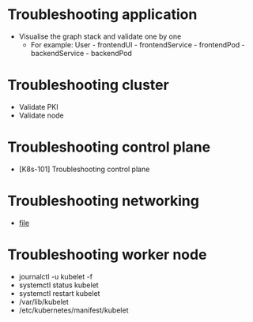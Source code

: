 # Troubleshooting application
- Visualise the graph stack and validate one by one
  - For example: User - frontendUI - frontendService - frontendPod - backendService - backendPod

# Troubleshooting cluster
- Validate PKI
- Validate node

# Troubleshooting control plane
 - [K8s-101] Troubleshooting control plane

# Troubleshooting networking
 - [file](Troubleshoot-networking.md)
 
# Troubleshooting worker node
 - journalctl -u kubelet -f 
 - systemctl status kubelet
 - systemctl restart kubelet
 - /var/lib/kubelet
 - /etc/kubernetes/manifest/kubelet

